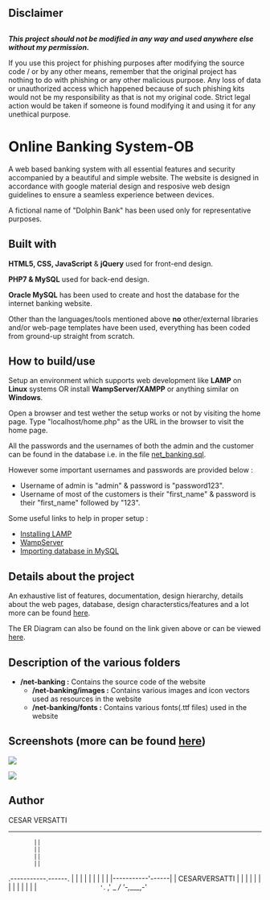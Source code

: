 ## Disclaimer
##
##
##
##
<b><i>This project should not be modified in any way and used anywhere else without my permission.</b></i>

If you use this project for phishing purposes after modifying the source code / or by any other means, remember that the original project has nothing to do with phishing or any other malicious purpose. Any loss of data or unauthorized access which happened because of such phishing kits would not be my responsibility as that is not my original code. Strict legal action would be taken if someone is found modifying it and using it for any unethical purpose.

# Online Banking System-OB
A web based banking system with all essential features and security accompanied by a beautiful and simple website. The website is designed in accordance with google material design and resposive web design guidelines to ensure a seamless experience between devices.

A fictional name of "Dolphin Bank" has been used only for representative purposes.

## Built with
<b>HTML5, CSS, JavaScript</b> & <b>jQuery</b> used for front-end design.


<b>PHP7 & MySQL</b> used for back-end design.


<b>Oracle MySQL</b> has been used to create and host the database for the
internet banking website.


Other than the languages/tools mentioned above <b>no</b> other/external
libraries and/or web-page templates have been used, everything has been
coded from ground-up straight from scratch.

## How to build/use
Setup an environment which supports web development like <b>LAMP</b> on <b>Linux</b> systems OR install <b>WampServer/XAMPP</b> or anything similar on <b>Windows</b>.

Open a browser and test wether the setup works or not by visiting the home page. Type "localhost/home.php" as the URL in the browser to visit the home page.

All the passwords and the usernames of both the admin and the customer can be found in the database i.e. in the file [net_banking.sql](https://github.com/zakee94/online-banking-system/blob/master/net_banking.sql).

However some important usernames and passwords are provided below :
* Username of admin is "admin" & password is "password123".
* Username of most of the customers is their "first_name" & password is their "first_name" followed by "123".

Some useful links to help in proper setup :
* [Installing LAMP](https://www.digitalocean.com/community/tutorials/how-to-install-linux-apache-mysql-php-lamp-stack-on-ubuntu-14-04)
* [WampServer](http://www.wampserver.com/en/)
* [Importing database in MySQL](https://www.digitalocean.com/community/tutorials/how-to-import-and-export-databases-and-reset-a-root-password-in-mysql)

## Details about the project
An exhaustive list of features, documentation, design hierarchy, details about the web pages, database, design characterstics/features and a lot more can be found [here](https://drive.google.com/open?id=1Px2shjcmyLUv7-u5wp93HvKT_zvw-Pmk).

The ER Diagram can also be found on the link given above or can be viewed [here](https://drive.google.com/open?id=1Tn2fBR9IjLP8dlv6svrc4aEvryrYcI3G).

## Description of the various folders
- <b>/net-banking :</b> Contains the source code of the website
    - <b>/net-banking/images :</b> Contains various images and icon vectors used as resources in the website
    - <b>/net-banking/fonts :</b> Contains various fonts(.ttf files) used in the website

## Screenshots (more can be found [here](https://drive.google.com/open?id=1bLLNyEiVGoWgHDfOehGooYSAZUNtj85F))
![](https://drive.google.com/uc?id=1XAImOcjlkVbGv3OVcLtfZJKIG4jIh9D_)

![](https://drive.google.com/uc?id=1wPAlZ-QhjwOJMP4L7Bi7kEGbmcLS3Qaa)

## Author
CESAR VERSATTI



                                 
  _ __ ___   ___  _   _ ___  ___ 

 
           ||
           ||
           ||
           ||
.-----------.------.
|           |      |
|           |      |
|           |      |
|-----------'------|
| CESARVERSATTI    |
|                  |
|                  |
|                  |
|                  |
|                  |
|                  |
`                  '
 `.              ,'
   \_          _/
     '-,____,-'